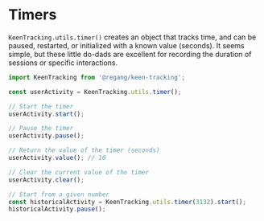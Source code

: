 # Timers

`KeenTracking.utils.timer()` creates an object that tracks time, and can be paused, restarted, or initialized with a known value (seconds). It seems simple, but these little do-dads are excellent for recording the duration of sessions or specific interactions.

```javascript
import KeenTracking from '@regang/keen-tracking';

const userActivity = KeenTracking.utils.timer();

// Start the timer
userActivity.start();

// Pause the timer
userActivity.pause();

// Return the value of the timer (seconds)
userActivity.value(); // 10

// Clear the current value of the timer
userActivity.clear();

// Start from a given number
const historicalActivity = KeenTracking.utils.timer(3132).start();
historicalActivity.pause();
```
